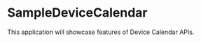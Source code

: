 SampleDeviceCalendar
====================

This application will showcase features of Device Calendar APIs.
